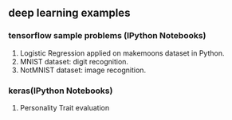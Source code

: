 ## deep learning examples

### tensorflow sample problems (IPython Notebooks)
1. Logistic Regression applied on makemoons dataset in Python. <br />
2. MNIST dataset: digit recognition. <br />
3. NotMNIST dataset: image recognition. <br />

### keras(IPython Notebooks)
1. Personality Trait evaluation
